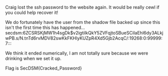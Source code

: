Craig lost the ssh password to the website again. 
It would be really cewl if you could help recover it!

We do fortunately have the user from the shadow file backed up since this isn't the first time this has happened...
secdsm:$6$ZCSRSKjMW1h4sgDk$v2igtilkQkY5ZVFqjtoSBueSCiIaEhl6dy3ALkjwPB.s/N.tnTd6rvMDV82swKkFKHlyKUZpR4Xd5Gjb2AcqC/:19268:0:99999:7:::

We think it ended numerically, I am not totally sure because we were drinking when we set it up.

Flag is SecDSM{Cracked_Password}

